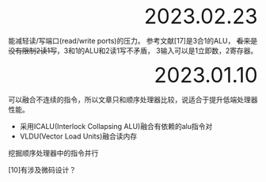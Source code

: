 <div style="text-align:right; font-size:3em;">2023.02.23</div>

能减轻读/写端口(read/write ports)的压力。
参考文献[17]是3合1的ALU，
~~看来是没有限制2读1写~~，3和1的ALU和2读1写不矛盾，
3输入可以是1立即数，2寄存器。

<div style="text-align:right; font-size:3em;">2023.01.10</div>

可以融合不连续的指令，所以文章只和顺序处理器比较，说适合于提升低端处理器性能。

* 采用ICALU(Interlock Collapsing ALU)融合有依赖的alu指令对
* VLDU(Vector Load Units)融合读内存

挖掘顺序处理器中的指令并行

[10]有涉及微码设计？
